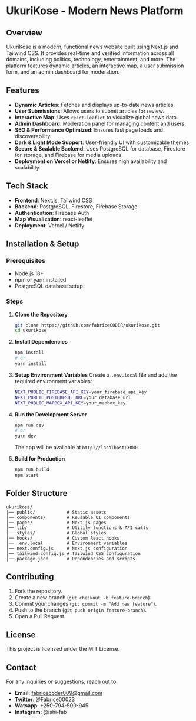 # UkuriKose - Modern News Platform

## Overview
UkuriKose is a modern, functional news website built using Next.js and Tailwind CSS. It provides real-time and verified information across all domains, including politics, technology, entertainment, and more. The platform features dynamic articles, an interactive map, a user submission form, and an admin dashboard for moderation.

## Features
- **Dynamic Articles**: Fetches and displays up-to-date news articles.
- **User Submissions**: Allows users to submit articles for review.
- **Interactive Map**: Uses `react-leaflet` to visualize global news data.
- **Admin Dashboard**: Moderation panel for managing content and users.
- **SEO & Performance Optimized**: Ensures fast page loads and discoverability.
- **Dark & Light Mode Support**: User-friendly UI with customizable themes.
- **Secure & Scalable Backend**: Uses PostgreSQL for database, Firestore for storage, and Firebase for media uploads.
- **Deployment on Vercel or Netlify**: Ensures high availability and scalability.

## Tech Stack
- **Frontend**: Next.js, Tailwind CSS
- **Backend**: PostgreSQL, Firestore, Firebase Storage
- **Authentication**: Firebase Auth
- **Map Visualization**: react-leaflet
- **Deployment**: Vercel / Netlify

## Installation & Setup
### Prerequisites
- Node.js 18+
- npm or yarn installed
- PostgreSQL database setup

### Steps
1. **Clone the Repository**
   ```sh
   git clone https://github.com/fabriceCODER/ukurikose.git
   cd ukurikose
   ```
2. **Install Dependencies**
   ```sh
   npm install
   # or
   yarn install
   ```
3. **Setup Environment Variables**
   Create a `.env.local` file and add the required environment variables:
   ```sh
   NEXT_PUBLIC_FIREBASE_API_KEY=your_firebase_api_key
   NEXT_PUBLIC_POSTGRESQL_URL=your_database_url
   NEXT_PUBLIC_MAPBOX_API_KEY=your_mapbox_key
   ```
4. **Run the Development Server**
   ```sh
   npm run dev
   # or
   yarn dev
   ```
   The app will be available at `http://localhost:3000`

5. **Build for Production**
   ```sh
   npm run build
   npm start
   ```

## Folder Structure
```
ukurikose/
│── public/            # Static assets
│── components/        # Reusable UI components
│── pages/             # Next.js pages
│── lib/               # Utility functions & API calls
│── styles/            # Global styles
│── hooks/             # Custom React hooks
│── .env.local         # Environment variables
│── next.config.js     # Next.js configuration
│── tailwind.config.js # Tailwind CSS configuration
│── package.json       # Dependencies and scripts
```

## Contributing
1. Fork the repository.
2. Create a new branch (`git checkout -b feature-branch`).
3. Commit your changes (`git commit -m "Add new feature"`).
4. Push to the branch (`git push origin feature-branch`).
5. Open a Pull Request.

## License
This project is licensed under the MIT License.

## Contact
For any inquiries or suggestions, reach out to:
- **Email**: fabricecoder009@gmail.com
- **Twitter**: @Fabrice00023
- **Watsapp**: +250-794-500-945
- **Instagram**: @ishi-fab

